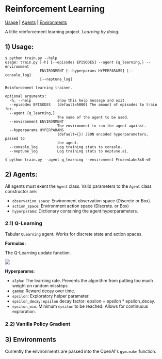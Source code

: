 # Reinforcement Learning

[Usage](#1.-usage) | [Agents](#2.-agents) | [Environments](#3.-environments)

A little reinforcement learning project. _Learning by doing._

## 1) Usage:

```
$ python train.py --help
usage: train.py [-h] [--episodes EPISODES] --agent {q_learning,} --environment
                ENVIRONMENT [--hyperparams HYPERPARAMS] [--console_log]
                [--neptune_log]

Reinforcement learning trainer.

optional arguments:
  -h, --help            show this help message and exit
  --episodes EPISODES   (default=5000) The amount of episodes to train for.
  --agent {q_learning,}
                        The name of the agent to be used.
  --environment ENVIRONMENT
                        The environment to run the agent against.
  --hyperparams HYPERPARAMS
                        (default={}) JSON encoded hyperparameters, passed to
                        the agent.
  --console_log         Log training stats to console.
  --neptune_log         Log training stats to neptune.ai.
```
```
$ python train.py --agent q_learning --environment FrozenLake8x8-v0
```

## 2) Agents:

All agents must exent the `Agent` class. Valid parameters to the `Agent` class constructor are:

- `observation_space`: Environment observation space (Discrete or Box).
- `action_space`: Environment action space (Discrete. or Box)
- `hyperparams`: Dictionary containing the agent hyperparameters.

### 2.1) Q-Learning

Tabular `QLearning` agent. Works for discrete state and action spaces.

**Formulas:**

The Q-Learning update function.

<img src="https://render.githubusercontent.com/render/math?math=Q^{new}(s_{t}, a_{t}) = Q(s_{t}, a_{t}) %2B \alpha * [ r_{t} %2B \gamma * maxQ_{a}(s_{t%2B1}, a) - Q(s_t, a_t) ]" />

**Hyperparams:**

- `alpha`: The learning rate. Prevents the algorithm from putting too much weight on random missteps.
- `gamma`: Reward decay over time.
- `epsilon`: Exploratory helper parameter.
- `epsilon_decay`: `epsilon` decay factor: epsilon = epsilon * epsilon_decay.
- `epsilon_min`: Minimum `epsilon` to be reached. Allows for continuous exploration.

### 2.2) Vanilla Policy Gradient

## 3) Environments

Currently the environments are passed into the OpenAI's `gym.make` function.
